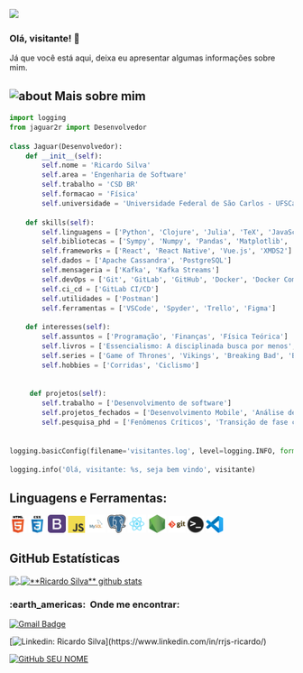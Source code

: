 ![](https://komarev.com/ghpvc/?username=jaguar2r&color=006bed)

### Olá, visitante! 👋

Já que você está aqui, deixa eu apresentar algumas informações sobre mim.

## <img width="45" alt="about" src="https://raw.github.com/elizarov/elizarov/master/about.png"> Mais sobre mim

```python
import logging
from jaguar2r import Desenvolvedor

class Jaguar(Desenvolvedor):
    def __init__(self):
        self.nome = 'Ricardo Silva'
        self.area = 'Engenharia de Software'
        self.trabalho = 'CSD BR'
        self.formacao = 'Física'
        self.universidade = 'Universidade Federal de São Carlos - UFSCar'

    def skills(self):
        self.linguagens = ['Python', 'Clojure', 'Julia', 'TeX', 'JavaScript']
        self.bibliotecas = ['Sympy', 'Numpy', 'Pandas', 'Matplotlib', 'Scipy', 'Selenium']
        self.frameworks = ['React', 'React Native', 'Vue.js', 'XMDS2']
        self.dados = ['Apache Cassandra', 'PostgreSQL']
        self.mensageria = ['Kafka', 'Kafka Streams']
        self.devOps = ['Git', 'GitLab', 'GitHub', 'Docker', 'Docker Compose']
        self.ci_cd = ['GitLab CI/CD']
        self.utilidades = ['Postman']
        self.ferramentas = ['VSCode', 'Spyder', 'Trello', 'Figma']

    def interesses(self):
        self.assuntos = ['Programação', 'Finanças', 'Física Teórica']
        self.livros = ['Essencialismo: A disciplinada busca por menos', 'Os Axiomas de Zurique', 'O guia do mochileiro das galáxias']
        self.series = ['Game of Thrones', 'Vikings', 'Breaking Bad', 'Better Call Saul', 'A Casa do Dragão']
        self.hobbies = ['Corridas', 'Ciclismo']


     def projetos(self):
        self.trabalho = ['Desenvolvimento de software']
        self.projetos_fechados = ['Desenvolvimento Mobile', 'Análise de Dados', 'Mercado financeiro']
        self.pesquisa_phd = ['Fenômenos Críticos', 'Transição de fase continua', 'Simulação Numérica']

        
logging.basicConfig(filename='visitantes.log', level=logging.INFO, format='%(asctime)s - %(message)s')

logging.info('Olá, visitante: %s, seja bem vindo', visitante)

```

## **Linguagens e Ferramentas:**  

<code><img height="30" src="https://raw.githubusercontent.com/github/explore/80688e429a7d4ef2fca1e82350fe8e3517d3494d/topics/html/html.png"></code>
<code><img height="30" src="https://raw.githubusercontent.com/github/explore/80688e429a7d4ef2fca1e82350fe8e3517d3494d/topics/css/css.png"></code>
<code><img height="32" src="https://raw.githubusercontent.com/github/explore/80688e429a7d4ef2fca1e82350fe8e3517d3494d/topics/bootstrap/bootstrap.png" alt="Bootstrap"/></code>
<code><img height="30" src="https://raw.githubusercontent.com/github/explore/80688e429a7d4ef2fca1e82350fe8e3517d3494d/topics/javascript/javascript.png"></code>
<code><img height="32" src="https://raw.githubusercontent.com/github/explore/80688e429a7d4ef2fca1e82350fe8e3517d3494d/topics/mysql/mysql.png" alt="MySQL"/></code>
<code><img height="32" src="https://raw.githubusercontent.com/github/explore/80688e429a7d4ef2fca1e82350fe8e3517d3494d/topics/postgresql/postgresql.png" alt="PostegreSQL"/></code>
<code><img height="32" src="https://raw.githubusercontent.com/github/explore/80688e429a7d4ef2fca1e82350fe8e3517d3494d/topics/react/react.png" alt="React"/></code>
<code><img height="32" src="https://raw.githubusercontent.com/github/explore/80688e429a7d4ef2fca1e82350fe8e3517d3494d/topics/nodejs/nodejs.png" alt="Nodejs"/></code>
<code><img height="30" src="https://raw.githubusercontent.com/github/explore/80688e429a7d4ef2fca1e82350fe8e3517d3494d/topics/git/git.png"></code>
<code><img height="30" src="https://raw.githubusercontent.com/github/explore/80688e429a7d4ef2fca1e82350fe8e3517d3494d/topics/terminal/terminal.png"></code>
<code><img height="30" src="https://raw.githubusercontent.com/github/explore/80688e429a7d4ef2fca1e82350fe8e3517d3494d/topics/visual-studio-code/visual-studio-code.png"></code>



## **GitHub Estatísticas**

<a href="https://github.com/Gurupreet">
  <img align="center" src="https://github-readme-stats.vercel.app/api/top-langs/?username=jaguar2r&theme=dracula&hide_langs_below=1" />
</a>

<a href="https://github.com/Gurupreet">
 <img align="center" src="https://github-readme-stats.vercel.app/api?username=jaguar2r&show_icons=true&theme=dracula&line_height=27" alt="**Ricardo Silva** github stats"/>
</a>

<h3> :earth_americas: &nbsp;Onde me encontrar: </h3> 

[![Gmail Badge](https://img.shields.io/badge/-rrjs.ricardo@gmail.com-006bed?style=flat-square&logo=Gmail&logoColor=white&link=mailto:rrjs.ricardo@gmail.com)](mailto:rrjs.ricardo@gmail.com)

[![Linkedin: Ricardo Silva](https://img.shields.io/badge/-Ricardo_Silva-blue?style=flat-square&logo=Linkedin&logoColor=white&link=https://[www.linkedin.com/in/rrjs-ricardo/](https://www.linkedin.com/in/rrjs-ricardo/))](https://www.linkedin.com/in/rrjs-ricardo/)

[![GitHub SEU NOME]( https://img.shields.io/github/followers/jaguar2r?label=follow&style=social)](https://github.com/jaguar2r)
